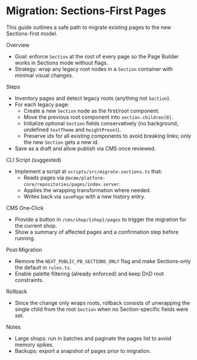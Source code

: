# Migration: Sections-First Pages

This guide outlines a safe path to migrate existing pages to the new Sections-first model.

Overview
- Goal: enforce `Section` at the root of every page so the Page Builder works in Sections mode without flags.
- Strategy: wrap any legacy root nodes in a `Section` container with minimal visual changes.

Steps
- Inventory pages and detect legacy roots (anything not `Section`).
- For each legacy page:
  - Create a new `Section` node as the first/root component.
  - Move the previous root component into `section.children[0]`.
  - Initialize optional `Section` fields conservatively (no background, undefined `textTheme` and `heightPreset`).
  - Preserve ids for all existing components to avoid breaking links; only the new `Section` gets a new id.
- Save as a draft and allow publish via CMS once reviewed.

CLI Script (suggested)
- Implement a script at `scripts/src/migrate-sections.ts` that:
  - Reads pages via `@acme/platform-core/repositories/pages/index.server`.
  - Applies the wrapping transformation where needed.
  - Writes back via `savePage` with a new history entry.

CMS One‑Click
- Provide a button in `/cms/shop/{shop}/pages` to trigger the migration for the current shop.
- Show a summary of affected pages and a confirmation step before running.

Post‑Migration
- Remove the `NEXT_PUBLIC_PB_SECTIONS_ONLY` flag and make Sections-only the default in `rules.ts`.
- Enable palette filtering (already enforced) and keep DnD root constraints.

Rollback
- Since the change only wraps roots, rollback consists of unwrapping the single child from the root `Section` when no Section-specific fields were set.

Notes
- Large shops: run in batches and paginate the pages list to avoid memory spikes.
- Backups: export a snapshot of pages prior to migration.

